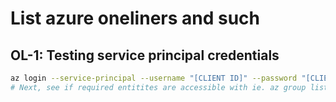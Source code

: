 # List azure oneliners and such

## OL-1: Testing service principal credentials

```bash
az login --service-principal --username "[CLIENT ID]" --password "[CLIENT SECRET]" --tenant "[TENANT ID]"
# Next, see if required entitites are accessible with ie. az group list 
```
